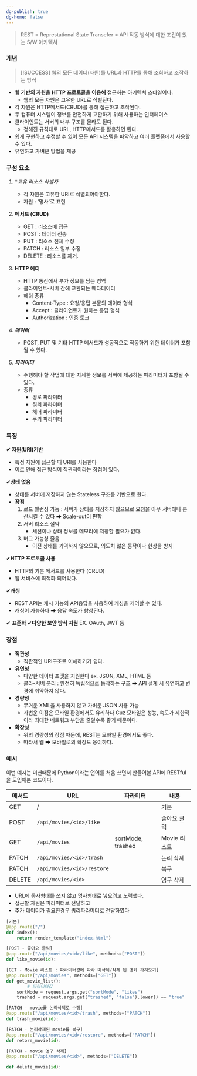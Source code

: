 ```yaml
---
dg-publish: true
dg-home: false
---
```


> REST = Represtational State Transefer = API 작동 방식에 대한 조건이 있는 S/W 아키텍쳐
### 개념 
> [!SUCCESS] 웹의 모든 데이터(자원)를 URL과 HTTP를 통해 조회하고 조작하는 방식 

- **웹 기반의 자원을 HTTP 프로토콜을 이용해** 접근하는 아키텍쳐 스타일이다.
	- 웹의 모든 자원은 고유한 URL로 식별된다.
- 각 자원은 HTTP메서드(CRUD)를 통해 접근하고 조작된다.
- 두 컴퓨터 시스템이 정보를 안전하게 교환하기 위해 사용하는 인터페이스 
- 클라이언트는 서버의 내부 구조를 몰라도 된다.
	- 정해진 규칙대로 URL, HTTP메서드를 활용하면 된다.
- 쉽게 구현하고 수정할 수 있어 모든 API 시스템을 파악하고 여러 플랫폼에서 사용할 수 있다.
- 유연하고 가벼운 방법을 제공 

### 구성 요소 

1. **고유 리소스 식별자*   
	- 각 자원은 고유한 URI로 식별되어야한다.
	- 자원 : '명사'로 표현
	
2. **메서드 (CRUD)**
	- GET : 리소스에 접근
	- POST : 데이터 전송 
	- PUT : 리소스 전체 수정 
	- PATCH : 리소스 일부 수정 
	- DELETE : 리소스를 제거. 
	  
3. **HTTP 헤더** 
	- HTTP 통신에서 부가 정보를 담는 영역
	- 클라이언트-서버 간에 교환되는 메타데이터 
	- 헤더 종류
		- Content-Type : 요청/응답 본문의 데이터 형식
		- Accept : 클라이언트가 원하는 응답 형식
		- Authorization : 인증 토크 
4. _**데이터**_
	- POST, PUT 및 기타 HTTP 메서드가 성공적으로 작동하기 위한 데이터가 포함될 수 있다.
5. _**파라미터**_
	- 수행해야 할 작업에 대한 자세한 정보를 서버에 제공하는 파라미터가 포함될 수 있다. 
	- 종류 
		- 경로 파라미터 
		- 쿼리 파라미터 
		- 헤더 파라미터
		- 쿠키 파라미터 

### 특징 

**✔ 자원(URI)기반**
- 특정 자원에 접근할 때 URI를 사용한다 
- 이로 인해 접근 방식이 직관적이라는 장점이 있다.

 ✔**상태 없음**
- 상태를 서버에 저장하지 않는 Stateless 구조를 기반으로 한다. 
- **장점** 
	1. 로드 밸런싱 가능 : 서버가 상태를 저장하지 않으므로 요청을 아무 서버에나 분산시킬 수 있다 ➡  Scale-out이 편함 
	2. 서버 리소스 절약 
		- 세션이나 상태 정보를 메모리에 저장할 필요가 없다.
	3.  버그 가능성 줄음
		- 이전 상태를 기억하지 않으므로, 의도치 않은 동작이나 현상을 방지 

✔**HTTP 프로토콜 사용** 
- HTTP의 기본 메서드를 사용한다 (CRUD)
- 웹 서비스에 최적화 되어있다.

 ✔**캐싱** 
- REST API는 캐시 기능의 API응답을 사용하여 캐싱을 제어할 수 있다.
- 캐싱이 가능하다 ➡ 응답 속도가 향상된다.

✔ **표준화** 
✔**다양한 보안 방식 지원** EX. OAuth, JWT 등 


### 장점 
- **직관성**
	- 직관적인 URI구조로 이해하기가 쉽다. 
- **유연성** 
	- 다양한 데이터 포맷을 지원한다  ex. JSON, XML, HTML 등 
	- 클라-서버 분리 : 완전히 독립적으로 동작하는 구조 ➡ API 설계 시 유연하고 변경에 취약하지 않다. 
- **경량성**
	- 무거운 XML을 사용하지 않고 가벼운 JSON 사용 가능
	- 가볍운 이점은 모바일 환경에서도 유리하다 Cuz 모바일은 성능, 속도가 제한적이라 최대한 네트워크 부담을 줄일수록 좋기 때문이다.
- **확장성**
	- 위의 경량성의 장점 때문에, REST는 모바일 환경에서도 좋다.
	- 따라서 웹 ➡ 모바일로의 확장도 용이하다.

### 예시 

이번 예시는 미션때문에 Python이라는 언어를 처음 쓰면서 만들어본 API에 RESTful을 도입해본 코드이다.

| 메서드    | URL                        | 파라미터              | 내용        |
| ------ | -------------------------- | ----------------- | --------- |
| GET    | /                          |                   | 기본        |
| POST   | `/api/movies/<id>/like`    |                   | 좋아요 클릭    |
| GET    | `/api/movies`              | sortMode, trashed | Movie 리스트 |
| PATCH  | `/api/movies/<id>/trash`   |                   | 논리 삭제     |
| PATCH  | `/api/movies/<id>/restore` |                   | 복구        |
| DELETE | `/api/movies/<id>`         |                   | 영구 삭제     |
- URL에 동사형태를 쓰지 않고 명사형태로 넣으려고 노력했다.
- 접근할 자원은 파라미터로 전달하고 
- 추가 데이터가 필요한경우 쿼리파라미터로 전달하였다

```python
[기본]
@app.route("/")
def index():
    return render_template("index.html")

[POST - 좋아요 클릭]
@app.route("/api/movies/<id>/like", methods=["POST"])
def like_movie(id):

[GET - Movie 리스트 : 파라미터값에 따라 미삭제/삭제 된 영화 가져오기]
@app.route("/api/movies", methods=["GET"])
def get_movie_list():
		# 파라미터값 
    sortMode = request.args.get("sortMode", "likes")
    trashed = request.args.get("trashed", "false").lower() == "true"

[PATCH - movie를 논리삭제로 수정]
@app.route("/api/movies/<id>/trash", methods=["PATCH"])
def trash_movie(id):

[PATCH - 논리삭제된 movie를 복구]
@app.route("/api/movies/<id>/restore", methods=["PATCH"])
def retore_movie(id):

[PATCH - movie 영구 삭제]
@app.route("/api/movies/<id>", methods=["DELETE"])

def delete_movie(id):
```


